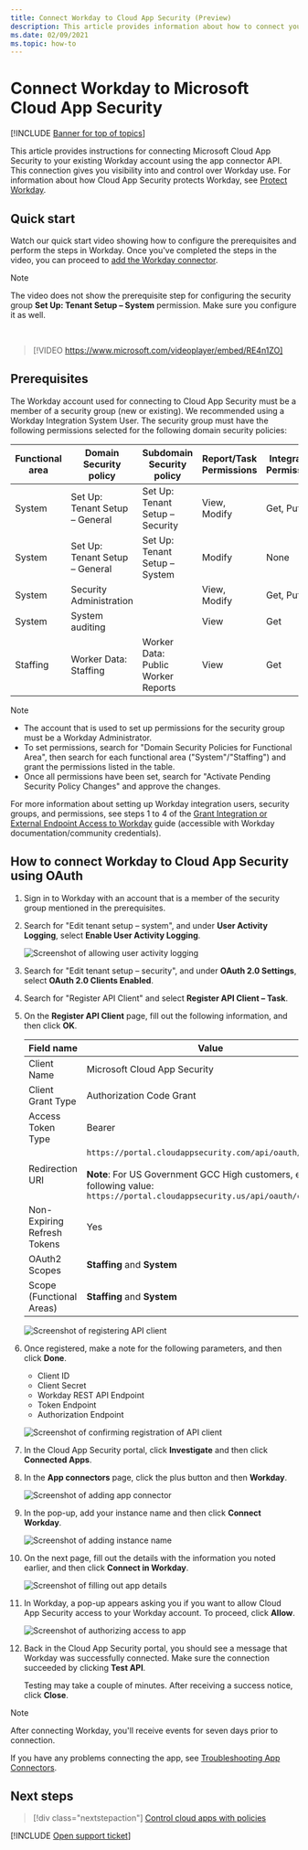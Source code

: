 ```yaml
---
title: Connect Workday to Cloud App Security (Preview)
description: This article provides information about how to connect your Workday app to Cloud App Security using the API connector for visibility and control over use.
ms.date: 02/09/2021
ms.topic: how-to
---
```

# Connect Workday to Microsoft Cloud App Security

[!INCLUDE [Banner for top of topics](includes/banner.md)]

This article provides instructions for connecting Microsoft Cloud App Security to your existing Workday account using the app connector API. This connection gives you visibility into and control over Workday use. For information about how Cloud App Security protects Workday, see [Protect Workday](protect-workday.md).

## Quick start

Watch our quick start video showing how to configure the prerequisites and perform the steps in Workday. Once you've completed the steps in the video, you can proceed to [add the Workday connector](#add-connector).

> [!NOTE]
> The video does not show the prerequisite step for configuring the security group **Set Up: Tenant Setup –  System** permission. Make sure you configure it as well.

<br />

> [!VIDEO https://www.microsoft.com/videoplayer/embed/RE4n1ZO]

## Prerequisites

The Workday account used for connecting to Cloud App Security must be a member of a security group (new or existing). We recommended using a Workday Integration System User. The security group must have the following permissions selected for the following domain security policies:

| Functional area | Domain Security policy | Subdomain Security policy | Report/Task Permissions | Integration Permissions |
| --- | --- | --- | --- | --- |
| System | Set Up: Tenant Setup – General | Set Up: Tenant Setup –  Security | View, Modify | Get, Put |
| System | Set Up: Tenant Setup – General | Set Up: Tenant Setup –  System | Modify | None |
| System | Security Administration | | View, Modify | Get, Put |
| System | System auditing | | View | Get |
| Staffing | Worker Data: Staffing | Worker Data: Public Worker Reports | View | Get |

> [!NOTE]
>
> * The account that is used to set up permissions for the security group must be a Workday Administrator.
> * To set permissions, search for "Domain Security Policies for Functional Area", then search for each functional area ("System"/"Staffing") and grant the permissions listed in the table.
> * Once all permissions have been set, search for "Activate Pending Security Policy Changes" and approve the changes.

For more information about setting up Workday integration users, security groups, and permissions, see steps 1 to 4 of the [Grant Integration or External Endpoint Access to Workday](https://go.microsoft.com/fwlink/?linkid=2103212) guide (accessible with Workday documentation/community credentials).

## How to connect Workday to Cloud App Security using OAuth

1. Sign in to Workday with an account that is a member of the security group mentioned in the prerequisites.

1. Search for "Edit tenant setup – system", and under **User Activity Logging**, select **Enable User Activity Logging**.

    ![Screenshot of allowing user activity logging](media/connect-workday-enable-logging.png)

1. Search for "Edit tenant setup – security", and under **OAuth 2.0 Settings**, select **OAuth 2.0 Clients Enabled**.

1. Search for "Register API Client" and select **Register API Client – Task**.

1. On the **Register API Client** page, fill out the following information, and then click **OK**.

    | Field name | Value |
    | ---- | ---- |
    | Client Name | Microsoft Cloud App Security |
    | Client Grant Type | Authorization Code Grant |
    | Access Token Type | Bearer |
    | Redirection URI | `https://portal.cloudappsecurity.com/api/oauth/connect`<br /><br />**Note**: For US Government GCC High customers, enter the following value: `https://portal.cloudappsecurity.us/api/oauth/connect` |
    | Non-Expiring Refresh Tokens | Yes |
    | OAuth2 Scopes | **Staffing** and **System** |
    | Scope (Functional Areas) | **Staffing** and **System** |

    ![Screenshot of registering API client](media/connect-workday-register-api-client.png)

1. Once registered, make a note for the following parameters, and then click **Done**.

    * Client ID
    * Client Secret
    * Workday REST API Endpoint
    * Token Endpoint
    * Authorization Endpoint

    ![Screenshot of confirming registration of API client](media/connect-workday-register-api-client-confirm.png)

1. <a name="add-connector"></a>In the Cloud App Security portal, click **Investigate** and then click **Connected Apps**.

1. In the **App connectors** page, click the plus button and then **Workday**.

    ![Screenshot of adding app connector](media/connect-workday-add-app.png)

1. In the pop-up, add your instance name and then click **Connect Workday**.

    ![Screenshot of adding instance name](media/connect-workday-add-app-connect.png)

1. On the next page, fill out the details with the information you noted earlier, and then click **Connect in Workday**.

    ![Screenshot of filling out app details](media/connect-workday-add-app-connect-details.png)

1. In Workday, a pop-up appears asking you if you want to allow Cloud App Security access to your Workday account. To proceed, click **Allow**.

    ![Screenshot of authorizing access to app](media/connect-workday-add-app-allow.png)

1. Back in the Cloud App Security portal, you should see a message that Workday was successfully connected. Make sure the connection succeeded by clicking **Test API**.

    Testing may take a couple of minutes. After receiving a success notice, click **Close**.

> [!NOTE]
> After connecting Workday, you'll receive events for seven days prior to connection.

If you have any problems connecting the app, see [Troubleshooting App Connectors](troubleshooting-api-connectors-using-error-messages.md).

## Next steps

> [!div class="nextstepaction"]
> [Control cloud apps with policies](control-cloud-apps-with-policies.md)

[!INCLUDE [Open support ticket](includes/support.md)]

